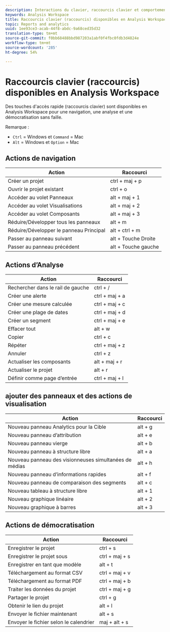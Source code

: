 ```yaml
---
description: Interactions du clavier, raccourcis clavier et comportements pointer-cliquer dans Analysis Workspace.
keywords: Analysis Workspace
title: Raccourcis clavier (raccourcis) disponibles en Analysis Workspace
topic: Reports and analytics
uuid: 1ee93ce3-acab-44f8-abdc-9a68ced35d32
translation-type: tm+mt
source-git-commit: f0bb68488bbd987203a1abf0f4fbc0fdb3d4824e
workflow-type: tm+mt
source-wordcount: '285'
ht-degree: 54%

---
```



# Raccourcis clavier (raccourcis) disponibles en Analysis Workspace

Des touches d&#39;accès rapide (raccourcis clavier) sont disponibles en Analysis Workspace pour une navigation, une analyse et une démocratisation sans faille.

Remarque :
* `Ctrl` = Windows et `Command` = Mac
* `Alt` = Windows et `Option` = Mac

## Actions de navigation

| Action | Raccourci |
| --- | --- |
| Créer un projet | ctrl + maj + p |
| Ouvrir le projet existant | ctrl + o |
| Accéder au volet Panneaux | alt + maj + 1 |
| Accéder au volet Visualisations | alt + maj + 2 |
| Accéder au volet Composants | alt + maj + 3 |
| Réduire/Développer tous les panneaux | alt + m |
| Réduire/Développer le panneau Principal | alt + ctrl + m |
| Passer au panneau suivant | alt + Touche Droite |
| Passer au panneau précédent | alt + Touche gauche |

## Actions d’Analyse

| Action | Raccourci |
| --- | --- |
| Rechercher dans le rail de gauche | ctrl + / |
| Créer une alerte | ctrl + maj + a |
| Créer une mesure calculée | ctrl + maj + c |
| Créer une plage de dates | ctrl + maj + d |
| Créer un segment | ctrl + maj + e |
| Effacer tout | alt + w |
| Copier | ctrl + c |
| Répéter | ctrl + maj + z |
| Annuler | ctrl + z |
| Actualiser les composants | alt + maj + r |
| Actualiser le projet | alt + r |
| Définir comme page d’entrée | ctrl + maj + l |

## ajouter des panneaux et des actions de visualisation

| Action | Raccourci |
| ---|---|
| Nouveau panneau Analytics pour la Cible | alt + g |
| Nouveau panneau d’attribution | alt + e |
| Nouveau panneau vierge | alt + b |
| Nouveau panneau à structure libre | alt + a |
| Nouveau panneau des visionneuses simultanées de médias | alt + h |
| Nouveau panneau d’informations rapides | alt + f |
| Nouveau panneau de comparaison des segments | alt + c |
| Nouveau tableau à structure libre | alt + 1 |
| Nouveau graphique linéaire | alt + 2 |
| Nouveau graphique à barres | alt + 3 |

## Actions de démocratisation

| Action | Raccourci |
| --- | --- |
| Enregistrer le projet | ctrl + s |
| Enregistrer le projet sous | ctrl + maj + s |
| Enregistrer en tant que modèle | alt + t |
| Téléchargement au format CSV | ctrl + maj + v |
| Téléchargement au format PDF | ctrl + maj + b |
| Traiter les données du projet | ctrl + maj + g |
| Partager le projet | ctrl + g |
| Obtenir le lien du projet | alt + l |
| Envoyer le fichier maintenant | alt + s |
| Envoyer le fichier selon le calendrier | maj + alt + s |
